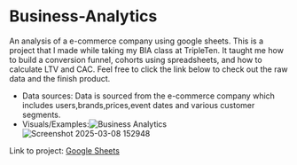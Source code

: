 # Business-Analytics
An analysis of a e-commerce company using google sheets.
This is a project that I made while taking my BIA class at TripleTen. It taught me how to build a conversion funnel, cohorts using spreadsheets, and how to calculate LTV and CAC.
Feel free to click the link below to check out the raw data and the finish product.
- Data sources: Data is sourced from the e-commerce company which includes users,brands,prices,event dates and various customer segments.
- Visuals/Examples:![Business Analytics](https://github.com/user-attachments/assets/73efa957-71e8-4ec0-a029-2d445182942b)
![Screenshot 2025-03-08 152948](https://github.com/user-attachments/assets/d79c6e93-3171-4d13-8269-477d123c674f)

Link to project: [Google Sheets](https://docs.google.com/spreadsheets/d/1gjDaeKUJS8nBUcZ0igkyx0ul0zM_C8pAXj3F_tv2zHI/edit?usp=sharing)
